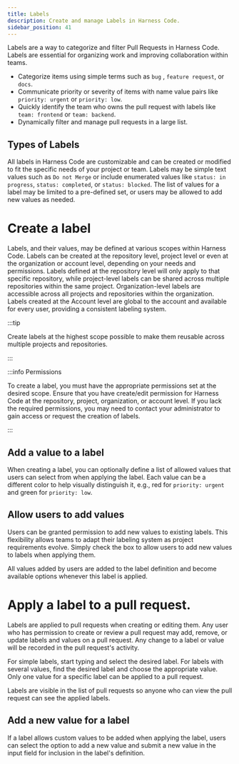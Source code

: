 ```yaml
---
title: Labels
description: Create and manage Labels in Harness Code.
sidebar_position: 41
---
```


Labels are a way to categorize and filter Pull Requests in Harness Code. Labels are essential for organizing work and improving collaboration within teams.

* Categorize items using simple terms such as `bug` , `feature request`, or `docs`.
* Communicate priority or severity of items with name value pairs like `priority: urgent` or `priority: low`.
* Quickly identify the team who owns the pull request with labels like `team: frontend` or `team: backend`.
* Dynamically filter and manage pull requests in a large list.

## Types of Labels

All labels in Harness Code are customizable and can be created or modified to fit the specific needs of your project or team. Labels may be simple text values such as `Do not Merge` or include enumerated values like `status: in progress`, `status: completed`, or `status: blocked`. The list of values for a label may be limited to a pre-defined set, or users may be allowed to add new values as needed.

# Create a label

Labels, and their values, may be defined at various scopes within Harness Code. Labels can be created at the repository level, project level or even at the organization or account level, depending on your needs and permissions. Labels defined at the repository level will only apply to that specific repository, while project-level labels can be shared across multiple repositories within the same project. Organization-level labels are accessible across all projects and repositories within the organization. Labels created at the Account level are global to the account and available for every user, providing a consistent labeling system.

:::tip 

Create labels at the highest scope possible to make them reusable across multiple projects and repositories.

:::

:::info Permissions

To create a label, you must have the appropriate permissions set at the desired scope. 
Ensure that you have create/edit permission for Harness Code at the repository, project, organization, or account level. If you lack the required permissions, you may need to contact your administrator to gain access or request the creation of labels. 

:::

## Add a value to a label

When creating a label, you can optionally define a list of allowed values that users can select from when applying the label. Each value can be a different color to help visually distinguish it, e.g., red for `priority: urgent` and green for `priority: low`.

## Allow users to add values

Users can be granted permission to add new values to existing labels. This flexibility allows teams to adapt their labeling system as project requirements evolve. Simply check the box to allow users to add new values to labels when applying them. 

All values added by users are added to the label definition and become available options whenever this label is applied.

# Apply a label to a pull request.

Labels are applied to pull requests when creating or editing them. Any user who has permission to create or review a pull request may add, remove, or update labels and values on a pull request. Any change to a label or value will be recorded in the pull request's activity.

For simple labels, start typing and select the desired label.  For labels with several values, find the desired label and choose the appropriate value. Only one value for a specific label can be applied to a pull request.

Labels are visible in the list of pull requests so anyone who can view the pull request can see the applied labels.

## Add a new value for a label

If a label allows custom values to be added when applying the label, users can select the option to add a new value and submit a new value in the input field for inclusion in the label's definition.

